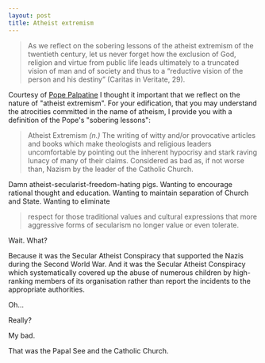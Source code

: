 ```yaml
---
layout: post
title: Atheist extremism
---
```


> As we reflect on the sobering lessons of the atheist extremism of the twentieth century, let us never forget how the exclusion of God, religion and virtue from public life leads ultimately to a truncated vision of man and of society and thus to a “reductive vision of the person and his destiny” (Caritas in Veritate, 29).

Courtesy of [Pope Palpatine](http://www.catholicherald.co.uk/news/2010/09/16/papal-visit-2010-popes-holyroodhouse-speech-full-text/) I thought it important that we reflect on the nature of "atheist extremism". For your edification, that you may understand the atrocities committed in the name of atheism, I provide you with a definition of the Pope's "sobering lessons":

> Atheist Extremism _(n.)_ The writing of witty and/or provocative articles and books which make theologists and religious leaders uncomfortable by pointing out the inherent hypocrisy and stark raving lunacy of many of their claims. Considered as bad as, if not worse than, Nazism by the leader of the Catholic Church.

Damn atheist-secularist-freedom-hating pigs. Wanting to encourage rational thought and education. Wanting to maintain separation of Church and State. Wanting to eliminate

> respect for those traditional values and cultural expressions that more aggressive forms of secularism no longer value or even tolerate.

Wait. What?

Because it was the Secular Atheist Conspiracy that supported the Nazis during the Second World War. And it was the Secular Atheist Conspiracy which systematically covered up the abuse of numerous children by high-ranking members of its organisation rather than report the incidents to the appropriate authorities.

Oh... 

Really?

My bad.

That was the Papal See and the Catholic Church.